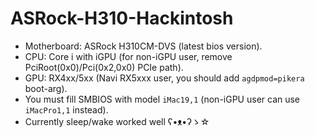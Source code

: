 # ASRock-H310-Hackintosh
* Motherboard: ASRock H310CM-DVS (latest bios version).
* CPU: Core i with iGPU (for non-iGPU user, remove PciRoot(0x0)/Pci(0x2,0x0) PCIe path).
* GPU: RX4xx/5xx (Navi RX5xxx user, you should add `agdpmod=pikera` boot-arg).
* You must fill SMBIOS with model `iMac19,1` (non-iGPU user can use `iMacPro1,1` instead).
* Currently sleep/wake worked well ʕ•ᴥ•ʔゝ☆
